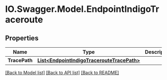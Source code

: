 # IO.Swagger.Model.EndpointIndigoTraceroute
## Properties

Name | Type | Description | Notes
------------ | ------------- | ------------- | -------------
**TracePath** | [**List&lt;EndpointIndigoTracerouteTracePath&gt;**](EndpointIndigoTracerouteTracePath.md) |  | [optional] 

[[Back to Model list]](../README.md#documentation-for-models) [[Back to API list]](../README.md#documentation-for-api-endpoints) [[Back to README]](../README.md)

